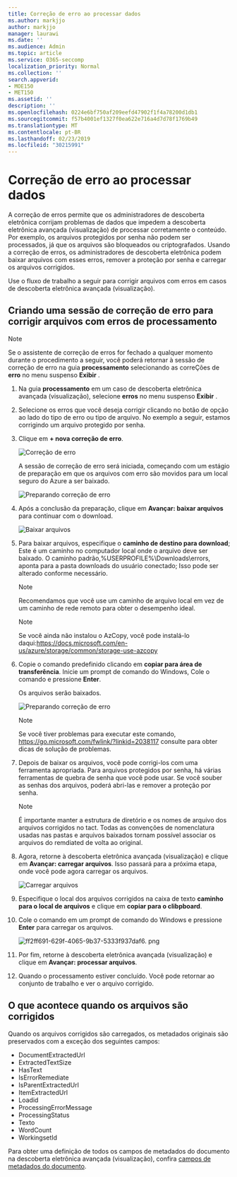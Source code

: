 ```yaml
---
title: Correção de erro ao processar dados
ms.author: markjjo
author: markjjo
manager: laurawi
ms.date: ''
ms.audience: Admin
ms.topic: article
ms.service: O365-seccomp
localization_priority: Normal
ms.collection: ''
search.appverid:
- MOE150
- MET150
ms.assetid: ''
description: ''
ms.openlocfilehash: 0224e6bf750af209eefd47902f1f4a78200d1db1
ms.sourcegitcommit: f57b4001ef1327f0ea622e716a4d7d78f1769b49
ms.translationtype: MT
ms.contentlocale: pt-BR
ms.lasthandoff: 02/23/2019
ms.locfileid: "30215991"
---
```

# <a name="error-remediation-when-processing-data"></a>Correção de erro ao processar dados

A correção de erros permite que os administradores de descoberta eletrônica corrijam problemas de dados que impedem a descoberta eletrônica avançada (visualização) de processar corretamente o conteúdo. Por exemplo, os arquivos protegidos por senha não podem ser processados, já que os arquivos são bloqueados ou criptografados. Usando a correção de erros, os administradores de descoberta eletrônica podem baixar arquivos com esses erros, remover a proteção por senha e carregar os arquivos corrigidos.

Use o fluxo de trabalho a seguir para corrigir arquivos com erros em casos de descoberta eletrônica avançada (visualização).

## <a name="creating-an-error-remediation-session-to-remediate-files-with-processing-errors"></a>Criando uma sessão de correção de erro para corrigir arquivos com erros de processamento

>[!NOTE]
>Se o assistente de correção de erros for fechado a qualquer momento durante o procedimento a seguir, você poderá retornar à sessão de correção de erro na guia **processamento** selecionando as correÇões de **erro** no menu suspenso **Exibir** .

1. Na guia **processamento** em um caso de descoberta eletrônica avançada (visualização), selecione **erros** no menu suspenso **Exibir** .

2. Selecione os erros que você deseja corrigir clicando no botão de opção ao lado do tipo de erro ou tipo de arquivo.  No exemplo a seguir, estamos corrigindo um arquivo protegido por senha.

3. Clique em **+ nova correção de erro**.

    ![Correção de erro](../media/8c2faf1a-834b-44fc-b418-6a18aed8b81a.png)

    A sessão de correção de erro será iniciada, começando com um estágio de preparação em que os arquivos com erro são movidos para um local seguro do Azure a ser baixado.

    ![Preparando correção de erro](../media/390572ec-7012-47c4-a6b6-4cbb5649e8a8.png)

4. Após a conclusão da preparação, clique em **Avançar: baixar arquivos** para continuar com o download.

    ![Baixar arquivos](../media/6ac04b09-8e13-414a-9e24-7c75ba586363.png)

5. Para baixar arquivos, especifique o **caminho de destino para download**; Este é um caminho no computador local onde o arquivo deve ser baixado.  O caminho padrão,%USERPROFILE%\Downloads\errors, aponta para a pasta downloads do usuário conectado; Isso pode ser alterado conforme necessário.

    >[!NOTE]
    >Recomendamos que você use um caminho de arquivo local em vez de um caminho de rede remoto para obter o desempenho ideal.

    > [!NOTE]
    > Se você ainda não instalou o AzCopy, você pode instalá-lo daqui:https://docs.microsoft.com/en-us/azure/storage/common/storage-use-azcopy

6. Copie o comando predefinido clicando em **copiar para área de transferência**. Inicie um prompt de comando do Windows, Cole o comando e pressione **Enter**.  

    Os arquivos serão baixados.

    ![Preparando correção de erro](../media/f364ab4d-31c5-4375-b69f-650f694a2f69.png)

     > [!NOTE]
     > Se você tiver problemas para executar este comando, https://go.microsoft.com/fwlink/?linkid=2038117 consulte para obter dicas de solução de problemas.

7. Depois de baixar os arquivos, você pode corrigi-los com uma ferramenta apropriada. Para arquivos protegidos por senha, há várias ferramentas de quebra de senha que você pode usar. Se você souber as senhas dos arquivos, poderá abri-las e remover a proteção por senha.
    > [!NOTE]
    > É importante manter a estrutura de diretório e os nomes de arquivo dos arquivos corrigidos no tact.  Todas as convenções de nomenclatura usadas nas pastas e arquivos baixados tornam possível associar os arquivos do remdiated de volta ao original.

8. Agora, retorne à descoberta eletrônica avançada (visualização) e clique em **Avançar: carregar arquivos**.  Isso passará para a próxima etapa, onde você pode agora carregar os arquivos.

    ![Carregar arquivos](../media/af3d8617-1bab-4ecd-8de0-22e53acba240.png)

9. Especifique o local dos arquivos corrigidos na caixa de texto **caminho para o local de arquivos** e clique em **copiar para o clibpboard**.

10. Cole o comando em um prompt de comando do Windows e pressione **Enter** para carregar os arquivos.

    ![ff2ff691-629f-4065-9b37-5333f937daf6. png](../media/ff2ff691-629f-4065-9b37-5333f937daf6.png)

11. Por fim, retorne à descoberta eletrônica avançada (visualização) e clique em **Avançar: processar arquivos**.

12. Quando o processamento estiver concluído.  Você pode retornar ao conjunto de trabalho e ver o arquivo corrigido.

## <a name="what-happens-when-files-are-remediated"></a>O que acontece quando os arquivos são corrigidos

Quando os arquivos corrigidos são carregados, os metadados originais são preservados com a exceção dos seguintes campos: 

- DocumentExtractedUrl
- ExtractedTextSize
- HasText
- IsErrorRemediate
- IsParentExtractedUrl
- ItemExtractedUrl
- Loadid
- ProcessingErrorMessage
- ProcessingStatus
- Texto
- WordCount
- WorkingsetId

Para obter uma definição de todos os campos de metadados do documento na descoberta eletrônica avançada (visualização), confira [campos de metadados do documento](document-metadata-fields.md).